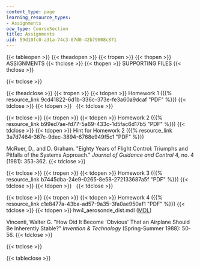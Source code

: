 ```yaml
---
content_type: page
learning_resource_types:
- Assignments
ocw_type: CourseSection
title: Assignments
uid: 59d10fc0-a31a-74c3-07d0-42b79008c871
---
```


{{< tableopen >}}
{{< theadopen >}}
{{< tropen >}}
{{< thopen >}}
ASSIGNMENTS
{{< thclose >}}
{{< thopen >}}
SUPPORTING FILES
{{< thclose >}}

{{< trclose >}}

{{< theadclose >}}
{{< tropen >}}
{{< tdopen >}}
Homework 1 ({{% resource_link 9cd41822-6d1b-336c-373e-fe3a60a9dcaf "PDF" %}})
{{< tdclose >}}
{{< tdopen >}}
 
{{< tdclose >}}

{{< trclose >}}
{{< tropen >}}
{{< tdopen >}}
Homework 2 ({{% resource_link b99ed7ae-fd77-5a69-433c-1d5fac6d17b5 "PDF" %}})
{{< tdclose >}}
{{< tdopen >}}
Hint for Homework 2 ({{% resource_link 3a7d7464-367c-9dec-3894-6768e949f5c1 "PDF" %}})  
  
McRuer, D., and D. Graham. "Eighty Years of Flight Control: Triumphs and Pitfalls of the Systems Approach." _Journal of Guidance and Control_ 4, no. 4 (1981): 353-362.
{{< tdclose >}}

{{< trclose >}}
{{< tropen >}}
{{< tdopen >}}
Homework 3 ({{% resource_link b7445dba-24e9-0265-8e58-272133687a5f "PDF" %}})
{{< tdclose >}}
{{< tdopen >}}
 
{{< tdclose >}}

{{< trclose >}}
{{< tropen >}}
{{< tdopen >}}
Homework 4 ({{% resource_link c1e8477a-43ba-ad57-9a35-3fa0ae950af1 "PDF" %}})
{{< tdclose >}}
{{< tdopen >}}
hw4\_aerosonde\_dist.mdl ([MDL](/courses/aeronautics-and-astronautics/16-333-aircraft-stability-and-control-fall-2004/assignments/hw4_aerosonde_dist.mdl))  
  
Vincenti, Walter G. "How Did It Become 'Obvious' That an Airplane Should Be Inherently Stable?" _Invention & Technology_ (Spring-Summer 1988): 50-56.
{{< tdclose >}}

{{< trclose >}}

{{< tableclose >}}